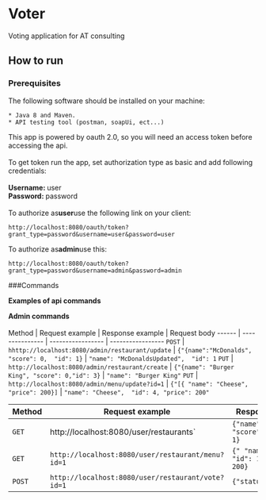 # Voter
Voting application for AT consulting

How to run 
----------

### Prerequisites

The following software should be installed on your machine:

```
* Java 8 and Maven.
* API testing tool (postman, soapUi, ect...)
```


This app is powered by oauth 2.0, so you will need an access token before accessing the api.<br>
<br>
To get token run the app, set authorization type as basic and add following credentials:<br>
<br>
<b>Username: </b> user<br>
<b>Password: </b> password<br>
<br>
To authorize as<b>user</b>use the following link on your client:


```
http://localhost:8080/oauth/token?grant_type=password&username=user&password=user
```
To authorize as<b>admin</b>use this:
```
http://localhost:8080/oauth/token?grant_type=password&username=admin&password=admin
```

###Commands

**Examples of api commands**

<b>Admin commands</b><br><br>
Method | Request example | Response example  | Request body
------ | --------------- | ----------------- | -----------------
`POST`  | `hhttp://localhost:8080/admin/restaurant/update`  | `{"{name":"McDonalds",   "score": 0,  "id": 1}` | `"name": "McDonaldsUpdated",  "id": 1`
`PUT`   | `http://localhost:8080/admin/restaurant/create`   | `{"{name": "Burger King", "score": 0,"id": 3}`  | `"name": "Burger King"`
`PUT`   | `http://localhost:8080/admin/menu/update?id=1`    | `{"[{ "name": "Cheese",   "price": 200}]`       | `"name": "Cheese",  "id": 4, "price": 200"`


Method | Request example | Response example
------ | --------------- | -----------------
`GET`  | http://localhost:8080/user/restaurants`  | `{"name":"McDonalds",   "score": 0,  "id": 1}`
`GET`  | `http://localhost:8080/user/restaurant/menu?id=1` | `{" "name": "Rice",   "id": 1,  "price": 200}`
`POST` | `http://localhost:8080/user/restaurant/vote?id=1` | `{"status": OK}`